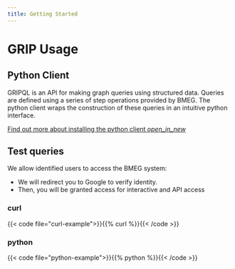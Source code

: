 ```yaml
---
title: Getting Started
---
```


# GRIP Usage


## Python Client

GRIPQL is an API for making graph queries using structured data. Queries are defined using a series of step operations provided by BMEG. The python client wraps the construction of these queries in an intuitive python interface.

<a href="https://docs.bmeg.io/grip/docs/queries/getting_started/" target="_blank" >Find out more about installing the python client <i class="material-icons">open_in_new</i></a>


## Test queries

We allow identified users to access the BMEG system:

* We will redirect you to Google to verify identity.  
* Then, you will be granted access for interactive and API access


### curl
{{< code file="curl-example">}}{{% curl %}}{{< /code >}}

### python
{{< code file="python-example">}}{{% python %}}{{< /code >}}

